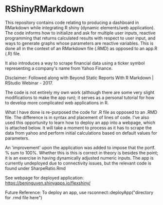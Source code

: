 # RShinyRMarkdown

This repository contains code relating to producing a dashboard in RMarkdown while integrating R shiny (dynamic elements/web application).
The code informs how to initialize and ask for multiple user inputs, reactive programming that returns calculated results with respect to user input, and ways to generate graphs whose parameters are reactive variables. This is done all in the context of an RMarkdown file (.RMD) as opposed to an app.R (.R) file.

It also introduces a way to scrape financial data using a ticker symbol representing a company's name from Yahoo Finance. 

Disclaimer: 
Followed along with Beyond Static Reports With R Markdown | RStudio Webinar - 2017. 

The code is not entirely my own work (although there are some very slight modifications to make the app run); it serves as a personal tutorial for how to develop more complicated web applications in R.

What I have done is re-purposed the code for .R file as opposed to an .RMD file. The difference is in syntax and placement of lines of code. I've also used this opportunity to learn how to deploy an app into a webpage, which is attached below. It will take a moment to process as it has to scrape the data from yahoo and perform initial calculations based on default values for parameters. 

An 'improvement' upon the application was added to impose that the portf. % sum to 100%. Whether this is this is correct in theory is besides the point; it is an exercise in having dynamically adjusted numeric inputs. The app is currently undeployed due to connectivity issues, but the relevant code is found under SharpeRatio.Rmd


See webpage for deployed application:
https://benjnguyen.shinyapps.io/flexshiny/

Future Reference:
To deploy an app, use rsconnect::deployApp("directory for .rmd file here")
